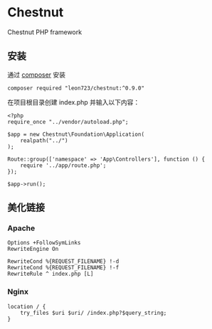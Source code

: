 # Chestnut
Chestnut PHP framework
## 安装

通过 [composer](http://www.phpcomposer.com/) 安装


```
composer required "leon723/chestnut:^0.9.0"
```

在项目根目录创建 index.php 并输入以下内容：

```
<?php
require_once "../vendor/autoload.php";

$app = new Chestnut\Foundation\Application(
    realpath("../")
);

Route::group(['namespace' => 'App\Controllers'], function () {
    require '../app/route.php';
});

$app->run();
```

## 美化链接

### Apache

```
Options +FollowSymLinks
RewriteEngine On

RewriteCond %{REQUEST_FILENAME} !-d
RewriteCond %{REQUEST_FILENAME} !-f
RewriteRule ^ index.php [L]
```

### Nginx

```
location / {
    try_files $uri $uri/ /index.php?$query_string;
}
```
